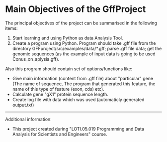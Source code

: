 Main Objectives of the GffProject
==========




The principal objectives of the project can be summarised in the following items:

1.  Start learning and using Python as data Analysis Tool.
2.  Create a program using Python. Program should take .gff file from the directory GFFproject/src/examples/data/*.gff; parse .gff file data; get the genomic sequences (as the example of input data is going to be used Conus_on_aplysia.gff).

Also this program should contain set of options/functions like: 

* Give main information (content from .gff file) about "particular" gene (The name of sequence, The program that generated this feature, the name of this type of feature (exon, cds) etc).
* Calculate gene "gX1" protein sequence length. 
* Create log file with data which was used (automaticly generated output.txt)


-------------------------
Additional information:
* This project created during "LOTI.05.019 Programming and Data Analysis for Scientists and Engineers" course.
